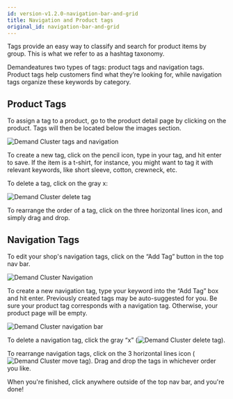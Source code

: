 ```yaml
---
id: version-v1.2.0-navigation-bar-and-grid
title: Navigation and Product tags
original_id: navigation-bar-and-grid
---
```


Tags provide an easy way to classify and search for product items by group. This is what we refer to as a hashtag taxonomy.

Demandeatures two types of tags: product tags and navigation tags. Product tags help customers find what they’re looking for, while navigation tags organize these keywords by category.

## Product Tags

To assign a tag to a product, go to the product detail page by clicking on the product. Tags will then be located below the images section.

![](/assets/admin-product-details-tag.png "Demand Cluster tags and navigation")

To create a new tag, click on the pencil icon, type in your tag, and hit enter to save. If the item is a t-shirt, for instance, you might want to tag it with relevant keywords, like short sleeve, cotton, crewneck, etc.

To delete a tag, click on the gray x:

![](/assets/admin-product-delete-tags.png "Demand Cluster delete tag")

To rearrange the order of a tag, click on the three horizontal lines icon, and simply drag and drop.

## Navigation Tags

To edit your shop's navigation tags, click on the “Add Tag” button in the top nav bar.

![](/assets/admin-homepage-nav-tag-1.png "Demand Cluster Navigation")

To create a new navigation tag, type your keyword into the “Add Tag” box and hit enter. Previously created tags may be auto-suggested for you. Be sure your product tag corresponds with a navigation tag. Otherwise, your product page will be empty.

![](/assets/admin-homepage-nav-tag-2.png "Demand Cluster navigation bar")

To delete a navigation tag, click the gray “x” (![](/assets/guide-icon-deletetag.png "Demand Cluster delete tag")).

To rearrange navigation tags, click on the 3 horizontal lines icon (![](/assets/guide-icon-movetag.png "Demand Cluster move tag")). Drag and drop the tags in whichever order you like.

When you're finished, click anywhere outside of the top nav bar, and you're done!
